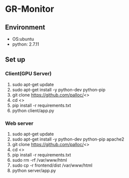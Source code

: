 # GR-Monitor
## Environment
- OS:ubuntu
- python: 2.7.11

## Set up
### Client(GPU Server)
1. sudo apt-get update
1. sudo apt-get install -y python-dev python-pip
1. git clone https://github.com/palloc/<>
1. cd <>
1. pip install -r requirements.txt
1. python client/app.py

### Web server
1. sudo apt-get update
1. sudo apt-get install -y python-dev python-pip apache2
1. git clone https://github.com/palloc/<>
1. cd <>
1. pip install -r requirements.txt
1. sudo rm -rf /var/www/html
1. sudo cp -r frontend/dist /var/www/html
1. python server/app.py